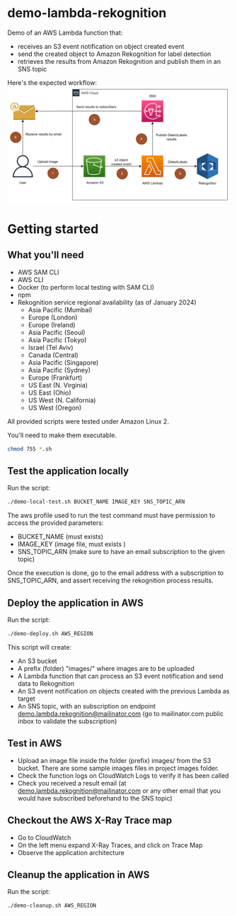 # demo-lambda-rekognition
Demo of an AWS Lambda function that:
- receives an S3 event notification on object created event
- send the created object to Amazon Rekognition for label detection
- retrieves the results from Amazon Rekognition and publish them in an SNS topic

Here's the expected workflow:
![Alt text](/images/workflow.png?raw=true "Test workflow")

# Getting started

## What you'll need

* AWS SAM CLI
* AWS CLI
* Docker (to perform local testing with SAM CLI)
* npm
* Rekognition service regional availability (as of January 2024)
    * Asia Pacific (Mumbai)
    * Europe (London)
    * Europe (Ireland)
    * Asia Pacific (Seoul)
    * Asia Pacific (Tokyo)
    * Israel (Tel Aviv)
    * Canada (Central)
    * Asia Pacific (Singapore)
    * Asia Pacific (Sydney)
    * Europe (Frankfurt)
    * US East (N. Virginia)
    * US East (Ohio)
    * US West (N. California)
    * US West (Oregon)

    
All provided scripts were tested under Amazon Linux 2.

You'll need to make them executable.

```bash
chmod 755 *.sh
```

## Test the application locally

Run the script:

```bash
./demo-local-test.sh BUCKET_NAME IMAGE_KEY SNS_TOPIC_ARN
```

The aws profile used to run the test command must have permission to access the provided parameters:
* BUCKET_NAME (must exists)
* IMAGE_KEY (image file, must exists )
* SNS_TOPIC_ARN (make sure to have an email subscription to the given topic)

Once the execution is done, go to the email address with a subscription to SNS_TOPIC_ARN, and assert receiving the rekognition process results.


## Deploy the application in AWS

Run the script:

```bash
./demo-deploy.sh AWS_REGION
```

This script will create:
* An S3 bucket
* A prefix (folder) "images/" where images are to be uploaded
* A Lambda function that can process an S3 event notification and send data to Rekognition
* An S3 event notification on objects created with the previous Lambda as target
* An SNS topic, with an subscription on endpoint demo.lambda.rekognition@mailinator.com (go to mailinator.com public inbox to validate the subscription)


## Test in AWS

* Upload an image file inside the folder (prefix) images/ from the S3 bucket. There are some sample images files in project images folder.
* Check the function logs on CloudWatch Logs to verify it has been called
* Check you received a result email (at demo.lambda.rekognition@mailinator.com or any other email that you would have subscribed beforehand to the SNS topic)


## Checkout the AWS X-Ray Trace map

* Go to CloudWatch
* On the left menu expand X-Ray Traces, and click on Trace Map
* Observe the application architecture


## Cleanup the application in AWS

Run the script:

```bash
./demo-cleanup.sh AWS_REGION
```
